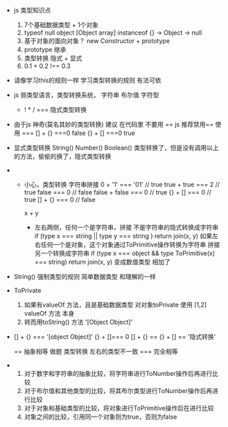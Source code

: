 - js 类型知识点
    1. 7个基础数据类型 + 1个对象
    2. typeof null object [Object array]
        instanceof {} -> Object -> null
    3. 基于对象的面向对象？ new
        Constructor + prototype
    4. prototype 继承
    5. 类型转换 隐式 + 显式
    6. 0.1 + 0.2 !== 0.3

- 请像学习this的规则一样 学习类型转换的规则
    有法可依
- js 弱类型语言，类型转换系统，
    字符串
    布尔值
    字符型
    + ! * / ===  隐式类型转换
- 由于js 神奇(莫名其妙的类型转换) 建议 在代码里 不要用 ==
    js 推荐禁用== 使用 ===
    [] + {} ===0  false
    {} + [] ===0  true

- 显式类型转换
    String()
    Number()
    Boolean()
    类型转换了，但是没有调用以上的方法，偷偷的换了，隐式类型转换
- + 小心，类型转换  字符串拼接
    0 + '1' === '01'            // true
    true + true === 2           // true
    false === 0                 // false
    false + false === 0         // true
    {} + [] === 0               // true
    [] + {} === 0               // false

    x + y
    + 左右两侧，任何一个是字符串，拼接  不是字符串的隐式转换成字符串
        if (type x === string || type y === string ) return join(x, y)
    如果左右任何一个是对象，这个对象通过ToPrimitive操作转换为字符串  拼接 另一个转换成字符串
        if (type x === object && type ToPrimitive(x) === string) return join(x, y)
    变成数值类型    相加了

- String()  强制类型的规则
    简单数据类型    和理解的一样

- ToPrivate 
    1. 如果有valueOf 方法，且是基础数据类型
        对对象toPrivate 使用
        [1,2] valueOf 方法 本身
    2. 转而用toString() 方法
        '[Object Object]'
- [] + {} === '[object Object]'
    {} + []=== 0
    [] + {} == {} + []
    == '隐式转换'

    == 抽象相等 做题 类型转换 左右的类型不一致
    === 完全相等
- 1. 对于数字和字符串的抽象比较，将字符串进行ToNumber操作后再进行比较
  2.  对于布尔值和其他类型的比较，将其布尔类型进行ToNumber操作后再进行比较
  3. 对于对象和基础类型的比较，将对象进行ToPrimitive操作后在进行比较
  4. 对象之间的比较，引用同一个对象则为true，否则为false

